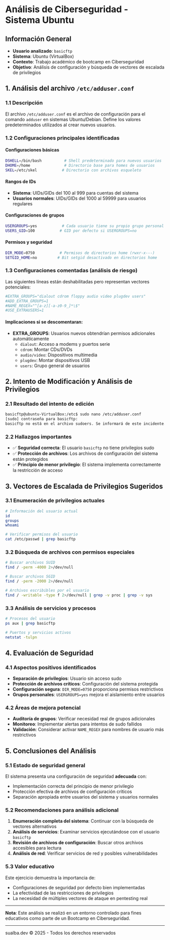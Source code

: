 # Análisis de Ciberseguridad - Sistema Ubuntu

## Información General
- **Usuario analizado**: `basicftp`
- **Sistema**: Ubuntu (VirtualBox)
- **Contexto**: Trabajo académico de bootcamp en Ciberseguridad
- **Objetivo**: Análisis de configuración y búsqueda de vectores de escalada de privilegios

## 1. Análisis del archivo `/etc/adduser.conf`

### 1.1 Descripción
El archivo `/etc/adduser.conf` es el archivo de configuración para el comando `adduser` en sistemas Ubuntu/Debian. Define los valores predeterminados utilizados al crear nuevos usuarios.

### 1.2 Configuraciones principales identificadas

#### Configuraciones básicas
```bash
DSHELL=/bin/bash          # Shell predeterminado para nuevos usuarios
DHOME=/home               # Directorio base para homes de usuarios
SKEL=/etc/skel           # Directorio con archivos esqueleto
```

#### Rangos de IDs
- **Sistema**: UIDs/GIDs del 100 al 999 para cuentas del sistema
- **Usuarios normales**: UIDs/GIDs del 1000 al 59999 para usuarios regulares

#### Configuraciones de grupos
```bash
USERGROUPS=yes           # Cada usuario tiene su propio grupo personal
USERS_GID=100           # GID por defecto si USERGROUPS=no
```

#### Permisos y seguridad
```bash
DIR_MODE=0750           # Permisos de directorios home (rwxr-x---)
SETGID_HOME=no         # Bit setgid desactivado en directorios home
```

### 1.3 Configuraciones comentadas (análisis de riesgo)

Las siguientes líneas están deshabilitadas pero representan vectores potenciales:

```bash
#EXTRA_GROUPS="dialout cdrom floppy audio video plugdev users"
#ADD_EXTRA_GROUPS=1
#NAME_REGEX="^[a-z][-a-z0-9_]*\$"
#USE_EXTRAUSERS=1
```

#### Implicaciones si se descomentaran:
- **EXTRA_GROUPS**: Usuarios nuevos obtendrían permisos adicionales automáticamente
  - `dialout`: Acceso a modems y puertos serie
  - `cdrom`: Montar CDs/DVDs
  - `audio/video`: Dispositivos multimedia
  - `plugdev`: Montar dispositivos USB
  - `users`: Grupo general de usuarios

## 2. Intento de Modificación y Análisis de Privilegios

### 2.1 Resultado del intento de edición
```bash
basicftp@ubuntu-VirtualBox:/etc$ sudo nano /etc/adduser.conf
[sudo] contraseña para basicftp: 
basicftp no está en el archivo sudoers. Se informará de este incidente.
```

### 2.2 Hallazgos importantes
- ✅ **Seguridad correcta**: El usuario `basicftp` no tiene privilegios sudo
- ✅ **Protección de archivos**: Los archivos de configuración del sistema están protegidos
- ✅ **Principio de menor privilegio**: El sistema implementa correctamente la restricción de acceso

## 3. Vectores de Escalada de Privilegios Sugeridos

### 3.1 Enumeración de privilegios actuales
```bash
# Información del usuario actual
id
groups
whoami

# Verificar permisos del usuario
cat /etc/passwd | grep basicftp
```

### 3.2 Búsqueda de archivos con permisos especiales
```bash
# Buscar archivos SUID
find / -perm -4000 2>/dev/null

# Buscar archivos SGID
find / -perm -2000 2>/dev/null

# Archivos escribibles por el usuario
find / -writable -type f 2>/dev/null | grep -v proc | grep -v sys
```

### 3.3 Análisis de servicios y procesos
```bash
# Procesos del usuario
ps aux | grep basicftp

# Puertos y servicios activos
netstat -tulpn
```

## 4. Evaluación de Seguridad

### 4.1 Aspectos positivos identificados
- **Separación de privilegios**: Usuario sin acceso sudo
- **Protección de archivos críticos**: Configuración del sistema protegida
- **Configuración segura**: `DIR_MODE=0750` proporciona permisos restrictivos
- **Grupos personales**: `USERGROUPS=yes` mejora el aislamiento entre usuarios

### 4.2 Áreas de mejora potencial
- **Auditoría de grupos**: Verificar necesidad real de grupos adicionales
- **Monitoreo**: Implementar alertas para intentos de sudo fallidos
- **Validación**: Considerar activar `NAME_REGEX` para nombres de usuario más restrictivos

## 5. Conclusiones del Análisis

### 5.1 Estado de seguridad general
El sistema presenta una configuración de seguridad **adecuada** con:
- Implementación correcta del principio de menor privilegio
- Protección efectiva de archivos de configuración críticos
- Separación apropiada entre usuarios del sistema y usuarios normales

### 5.2 Recomendaciones para análisis adicional
1. **Enumeración completa del sistema**: Continuar con la búsqueda de vectores alternativos
2. **Análisis de servicios**: Examinar servicios ejecutándose con el usuario `basicftp`
3. **Revisión de archivos de configuración**: Buscar otros archivos accesibles para lectura
4. **Análisis de red**: Verificar servicios de red y posibles vulnerabilidades

### 5.3 Valor educativo
Este ejercicio demuestra la importancia de:
- Configuraciones de seguridad por defecto bien implementadas
- La efectividad de las restricciones de privilegios
- La necesidad de múltiples vectores de ataque en pentesting real

---

**Nota**: Este análisis se realizó en un entorno controlado para fines educativos como parte de un Bootcamp en Ciberseguridad.

***
sualba.dev © 2025 - Todos los derechos reservados